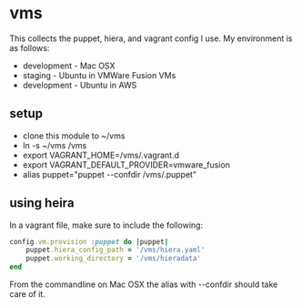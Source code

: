 vms
===
This collects the puppet, hiera, and vagrant config I use.  My environment is as follows:
* development - Mac OSX
* staging - Ubuntu in VMWare Fusion VMs
* development - Ubuntu in AWS

setup
-----
* clone this module to ~/vms
* ln -s ~/vms /vms
* export VAGRANT_HOME=/vms/.vagrant.d
* export VAGRANT_DEFAULT_PROVIDER=vmware_fusion
* alias puppet="puppet --confdir /vms/.puppet"

using heira
-----------
In a vagrant file, make sure to include the following:
```ruby
config.vm.provision :puppet do |puppet|
	puppet.hiera_config_path = '/vms/hiera.yaml'
	puppet.working_directory = '/vms/hieradata'
end
```

From the commandline on Mac OSX the alias with --confdir should take care of it.
